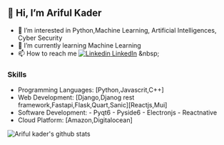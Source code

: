 ## 👋 Hi, I’m Ariful Kader

- 👀 I’m interested in Python,Machine Learning, Artificial Intelligences, Cyber Security 
- 🌱 I’m currently learning Machine Learning
- 📫 How to reach me [![Linkedin](https://i.stack.imgur.com/gVE0j.png) LinkedIn]([https://www.linkedin.com/](https://www.linkedin.com/in/ariful-kader-arif-031324224/))
&nbsp;
<!--- - 💞️ I’m looking to collaborate on ... --->
### Skills
- Programming Languages: [Python,Javascrit,C++]
- Web Development: [Django,Djanog rest framework,Fastapi,Flask,Quart,Sanic][Reactjs,Mui]
- Software Development: - Pyqt6
                        - Pyside6
                        - Electronjs
                        - Reactnative
- Cloud Platform: [Amazon,Digitalocean] 

![Ariful kader's github stats](https://github-readme-stats.vercel.app/api?username=arifulkader&show_icons=true&title_color=fff&icon_color=79ff97&text_color=9f9f9f&bg_color=151515&theme=transparent)
  
<!---
arifulkader/arifulkader is a ✨ special ✨ repository because its `README.md` (this file) appears on your GitHub profile.
You can click the Preview link to take a look at your changes.
--->
